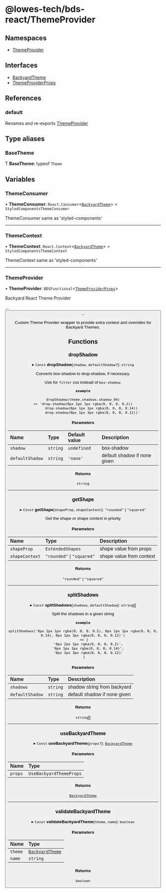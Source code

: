 # @lowes-tech/bds-react/ThemeProvider

## Namespaces

- [ThemeProvider](modules/ThemeProvider.md)

## Interfaces

- [BackyardTheme](interfaces/BackyardTheme.md)
- [ThemeProviderProps](interfaces/ThemeProviderProps.md)

## References

### default

Renames and re-exports [ThemeProvider](README.md#themeprovider)

## Type aliases

### BaseTheme

Ƭ **BaseTheme**: typeof `Theme`

## Variables

### ThemeConsumer

• **ThemeConsumer**: `React.Consumer`<[`BackyardTheme`](interfaces/BackyardTheme.md)\> = `StyledComponentsThemeConsumer`

ThemeConsumer same as 'styled-components'

___

### ThemeContext

• **ThemeContext**: `React.Context`<[`BackyardTheme`](interfaces/BackyardTheme.md)\> = `StyledComponentsThemeContext`

ThemeContext same as 'styled-components'

___

### ThemeProvider

• **ThemeProvider**: `BDSFunctional`<[`ThemeProviderProps`](interfaces/ThemeProviderProps.md)\>

Backyard React Theme Provider

 <ThemeProvider theme="light" font="fellix" someOtherContext="value">
     <Grid.Container>
         ...
             <Button />
         ...
     </Grid.Container>
 </ThemeProvider>

Custom Theme Provider wrapper to provide extra context and overrides for Backyard Themes.

## Functions

### dropShadow

▸ `Const` **dropShadow**(`shadow`, `defaultShadow?`): `string`

Converts box-shadow to drop-shadow, if necessary.

Use for `filter` css instead of `box-shadow`.

**`example`**
```
dropShadow(theme.shadows.shadow_04)
 => 'drop-shadow(0px 2px 1px rgba(0, 0, 0, 0.2)) 
         drop-shadow(0px 1px 1px rgba(0, 0, 0, 0.14)) 
         drop-shadow(0px 1px 3px rgba(0, 0, 0, 0.12))'
```

#### Parameters

| Name | Type | Default value | Description |
| :------ | :------ | :------ | :------ |
| `shadow` | `string` | `undefined` | box-shadow |
| `defaultShadow` | `string` | `'none'` | default shadow if none given |

#### Returns

`string`

___

### getShape

▸ `Const` **getShape**(`shapeProp`, `shapeContext`): ``"rounded"`` \| ``"squared"``

Get the shape or shape context in priority

#### Parameters

| Name | Type | Description |
| :------ | :------ | :------ |
| `shapeProp` | `ExtendedShapes` | shape value from props |
| `shapeContext` | ``"rounded"`` \| ``"squared"`` | shape value from context |

#### Returns

``"rounded"`` \| ``"squared"``

___

### splitShadows

▸ `Const` **splitShadows**(`shadows`, `defaultShadow`): `string`[]

Split the shadows in a given string

**`example`**
```
splitShadows('0px 2px 1px rgba(0, 0, 0, 0.2), 0px 1px 1px rgba(0, 0, 0, 0.14), 0px 1px 3px rgba(0, 0, 0, 0.12)')
 => [
     '0px 2px 1px rgba(0, 0, 0, 0.2)',
     '0px 1px 1px rgba(0, 0, 0, 0.14)',
     '0px 1px 3px rgba(0, 0, 0, 0.12)'
 ]
```

#### Parameters

| Name | Type | Description |
| :------ | :------ | :------ |
| `shadows` | `string` | shadow string from backyard |
| `defaultShadow` | `string` | default shadow if none given |

#### Returns

`string`[]

___

### useBackyardTheme

▸ `Const` **useBackyardTheme**(`props?`): [`BackyardTheme`](interfaces/BackyardTheme.md)

#### Parameters

| Name | Type |
| :------ | :------ |
| `props` | `UseBackyardThemeProps` |

#### Returns

[`BackyardTheme`](interfaces/BackyardTheme.md)

___

### validateBackyardTheme

▸ `Const` **validateBackyardTheme**(`theme`, `name`): `boolean`

#### Parameters

| Name | Type |
| :------ | :------ |
| `theme` | [`BackyardTheme`](interfaces/BackyardTheme.md) |
| `name` | `string` |

#### Returns

`boolean`
